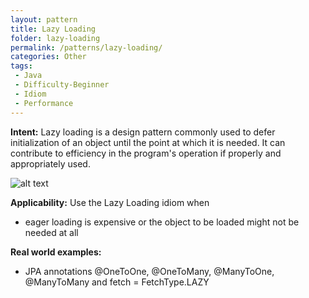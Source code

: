 ```yaml
---
layout: pattern
title: Lazy Loading
folder: lazy-loading
permalink: /patterns/lazy-loading/
categories: Other
tags:
 - Java
 - Difficulty-Beginner
 - Idiom
 - Performance
---
```


**Intent:** Lazy loading is a design pattern commonly used to defer
initialization of an object until the point at which it is needed. It can
contribute to efficiency in the program's operation if properly and
appropriately used.

![alt text](./etc/lazy-loading.png "Lazy Loading")

**Applicability:** Use the Lazy Loading idiom when

* eager loading is expensive or the object to be loaded might not be needed at all

**Real world examples:**

* JPA annotations @OneToOne, @OneToMany, @ManyToOne, @ManyToMany and fetch = FetchType.LAZY
